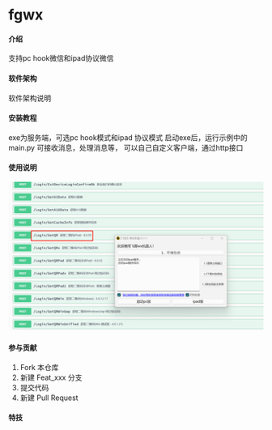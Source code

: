 # fgwx

#### 介绍
支持pc hook微信和ipad协议微信

#### 软件架构
软件架构说明


#### 安装教程

exe为服务端，可选pc hook模式和ipad 协议模式
启动exe后，运行示例中的main.py 可接收消息，处理消息等，
可以自己自定义客户端，通过http接口


#### 使用说明

![输入图片说明](res/imgimage.png)
#### 参与贡献

1.  Fork 本仓库
2.  新建 Feat_xxx 分支
3.  提交代码
4.  新建 Pull Request


#### 特技



